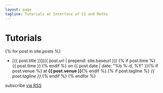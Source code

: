```yaml
---
layout: page
tagline: Tutorials at Interface of CS and Maths
---
```


# Tutorials

{% for post in site.posts %}
- [{{ post.title }}]({{ post.url | prepend: site.baseurl }}) {% if post.time %} {{ post.time }} {% endif %} on {{ post.date | date: "%b %-d, %Y" }}{% if post.venue %} at **{{ post.venue }}**{% endif %}.{% if post.tagline %} *{{ post.tagline }}*.{% endif %}
{% endfor %}

<p class="rss-subscribe">subscribe <a href="{{ "/feed.xml" | prepend: site.baseurl }}">via RSS</a></p>





